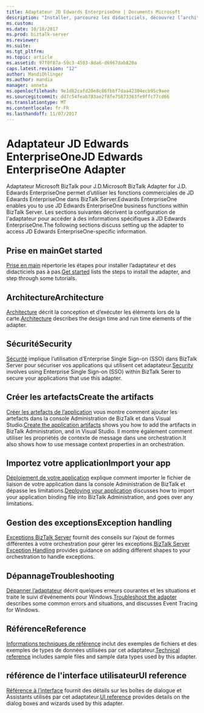 ```yaml
---
title: Adaptateur JD Edwards EnterpriseOne | Documents Microsoft
description: "Installer, parcourez les didacticiels, découvrez l’architecture, utiliser la sécurité de l’authentification unique, créer vos applications, importez le fichier de liaison et ajouter la gestion des exceptions lors de l’utilisation de l’adaptateur BizTalk pour J.D. Edwards EnterpriseOne dans BizTalk Server"
ms.custom: 
ms.date: 10/18/2017
ms.prod: biztalk-server
ms.reviewer: 
ms.suite: 
ms.tgt_pltfrm: 
ms.topic: article
ms.assetid: 97f0f87a-59c3-4503-8da6-d6967dab820a
caps.latest.revision: "12"
author: MandiOhlinger
ms.author: mandia
manager: anneta
ms.openlocfilehash: 9e1d82cafd20e8c86fbbf7daa42304ecb95c9aee
ms.sourcegitcommit: dd7c54feab783ae2f8fe75873363fe9ffc77cd66
ms.translationtype: MT
ms.contentlocale: fr-FR
ms.lasthandoff: 11/07/2017
---
```

# <a name="jd-edwards-enterpriseone-adapter"></a><span data-ttu-id="7e7e9-104">Adaptateur JD Edwards EnterpriseOne</span><span class="sxs-lookup"><span data-stu-id="7e7e9-104">JD Edwards EnterpriseOne Adapter</span></span>
<span data-ttu-id="7e7e9-105">Adaptateur Microsoft BizTalk pour J.D.</span><span class="sxs-lookup"><span data-stu-id="7e7e9-105">Microsoft BizTalk Adapter for J.D.</span></span> <span data-ttu-id="7e7e9-106">Edwards EnterpriseOne permet d’utiliser les fonctions commerciales de JD Edwards EnterpriseOne dans BizTalk Server.</span><span class="sxs-lookup"><span data-stu-id="7e7e9-106">Edwards EnterpriseOne enables you to use JD Edwards EnterpriseOne business functions within BizTalk Server.</span></span> <span data-ttu-id="7e7e9-107">Les sections suivantes décrivent la configuration de l'adaptateur pour accéder à des informations spécifiques à JD Edwards EnterpriseOne.</span><span class="sxs-lookup"><span data-stu-id="7e7e9-107">The following sections discuss setting up the adapter to access JD Edwards EnterpriseOne-specific information.</span></span>  
  
## <a name="get-started"></a><span data-ttu-id="7e7e9-108">Prise en main</span><span class="sxs-lookup"><span data-stu-id="7e7e9-108">Get started</span></span>
<span data-ttu-id="7e7e9-109">[Prise en main](../core/getting-started-with-biztalk-adapter-for-jd-edwards-enterpriseone.md) répertorie les étapes pour installer l’adaptateur et des didacticiels pas à pas.</span><span class="sxs-lookup"><span data-stu-id="7e7e9-109">[Get started](../core/getting-started-with-biztalk-adapter-for-jd-edwards-enterpriseone.md) lists the steps to install the adapter, and step through some tutorials.</span></span>

## <a name="architecture"></a><span data-ttu-id="7e7e9-110">Architecture</span><span class="sxs-lookup"><span data-stu-id="7e7e9-110">Architecture</span></span>
<span data-ttu-id="7e7e9-111">[Architecture](../core/architecture-of-biztalk-adapter-for-jd-edwards-enterpriseone.md) décrit la conception et d’exécuter les éléments lors de la carte.</span><span class="sxs-lookup"><span data-stu-id="7e7e9-111">[Architecture](../core/architecture-of-biztalk-adapter-for-jd-edwards-enterpriseone.md) describes the design time and run time elements of the adapter.</span></span>

## <a name="security"></a><span data-ttu-id="7e7e9-112">Sécurité</span><span class="sxs-lookup"><span data-stu-id="7e7e9-112">Security</span></span>
<span data-ttu-id="7e7e9-113">[Sécurité](../core/security-in-biztalk-adapter-for-jd-edwards-enterpriseone.md) implique l’utilisation d’Enterprise Single Sign-on (SSO) dans BizTalk Server pour sécuriser vos applications qui utilisent cet adaptateur.</span><span class="sxs-lookup"><span data-stu-id="7e7e9-113">[Security](../core/security-in-biztalk-adapter-for-jd-edwards-enterpriseone.md) involves using Enterprise Single Sign-on (SSO) within BizTalk Serer to secure your applications that use this adapter.</span></span>

## <a name="create-the-artifacts"></a><span data-ttu-id="7e7e9-114">Créer les artefacts</span><span class="sxs-lookup"><span data-stu-id="7e7e9-114">Create the artifacts</span></span>
<span data-ttu-id="7e7e9-115">[Créer les artefacts de l’application](../core/developing-applications2.md) vous montre comment ajouter les artefacts dans la console Administration de BizTalk et dans Visual Studio.</span><span class="sxs-lookup"><span data-stu-id="7e7e9-115">[Create the application artifacts](../core/developing-applications2.md) shows you how to add the artifacts in BizTalk Administration, and in Visual Studio.</span></span> <span data-ttu-id="7e7e9-116">Il montre également comment utiliser les propriétés de contexte de message dans une orchestration.</span><span class="sxs-lookup"><span data-stu-id="7e7e9-116">It also shows how to use message context properties in an orchestration.</span></span>

## <a name="import-your-app"></a><span data-ttu-id="7e7e9-117">Importez votre application</span><span class="sxs-lookup"><span data-stu-id="7e7e9-117">Import your app</span></span>
<span data-ttu-id="7e7e9-118">[Déploiement de votre application](../core/deploying-biztalk-adapter-for-jd-edwards-enterpriseone.md) explique comment importer le fichier de liaison de votre application dans la console Administration de BizTalk et dépasse les limitations.</span><span class="sxs-lookup"><span data-stu-id="7e7e9-118">[Deploying your application](../core/deploying-biztalk-adapter-for-jd-edwards-enterpriseone.md) discusses how to import your application binding file into BizTalk Administration, and goes over any limitations.</span></span> 

## <a name="exception-handling"></a><span data-ttu-id="7e7e9-119">Gestion des exceptions</span><span class="sxs-lookup"><span data-stu-id="7e7e9-119">Exception handling</span></span>
<span data-ttu-id="7e7e9-120">[Exceptions BizTalk Server](../core/using-biztalk-server-exception-handling3.md) fournit des conseils sur l’ajout de formes différentes à votre orchestration pour gérer les exceptions.</span><span class="sxs-lookup"><span data-stu-id="7e7e9-120">[BizTalk Server Exception Handling](../core/using-biztalk-server-exception-handling3.md) provides guidance on adding different shapes to your orchestration to handle exceptions.</span></span>

## <a name="troubleshooting"></a><span data-ttu-id="7e7e9-121">Dépannage</span><span class="sxs-lookup"><span data-stu-id="7e7e9-121">Troubleshooting</span></span>
<span data-ttu-id="7e7e9-122">[Dépanner l’adaptateur](../core/troubleshooting-jd-edwards-enterpriseone.md) décrit quelques erreurs courantes et les situations et traite le suivi d’événements pour Windows.</span><span class="sxs-lookup"><span data-stu-id="7e7e9-122">[Troubleshoot the adapter](../core/troubleshooting-jd-edwards-enterpriseone.md) describes some common errors and situations, and discusses Event Tracing for Windows.</span></span>

## <a name="reference"></a><span data-ttu-id="7e7e9-123">Référence</span><span class="sxs-lookup"><span data-stu-id="7e7e9-123">Reference</span></span>
<span data-ttu-id="7e7e9-124">[Informations techniques de référence](../core/technical-reference6.md) inclut des exemples de fichiers et des exemples de types de données utilisées par cet adaptateur.</span><span class="sxs-lookup"><span data-stu-id="7e7e9-124">[Technical reference](../core/technical-reference6.md) includes sample files and sample data types used by this adapter.</span></span>

## <a name="ui-reference"></a><span data-ttu-id="7e7e9-125">référence de l'interface utilisateur</span><span class="sxs-lookup"><span data-stu-id="7e7e9-125">UI reference</span></span>
<span data-ttu-id="7e7e9-126">[Référence à l’interface](../core/ui-reference-for-biztalk-adapter-for-jd-edwards-enterpriseone.md) fournit des détails sur les boîtes de dialogue et Assistants utilisés par cet adaptateur.</span><span class="sxs-lookup"><span data-stu-id="7e7e9-126">[UI reference](../core/ui-reference-for-biztalk-adapter-for-jd-edwards-enterpriseone.md) provides details on the dialog boxes and wizards used by this adapter.</span></span> 